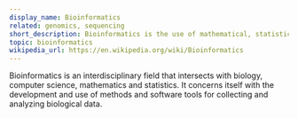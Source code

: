 ```yaml
---
display_name: Bioinformatics
related: genomics, sequencing
short_description: Bioinformatics is the use of mathematical, statistical, and computational methods to collect and analyze biological data.
topic: bioinformatics
wikipedia_url: https://en.wikipedia.org/wiki/Bioinformatics
---
```


Bioinformatics is an interdisciplinary field that intersects with biology, computer science, mathematics and statistics. It concerns itself with the development and use of methods and software tools for collecting and analyzing biological data.
